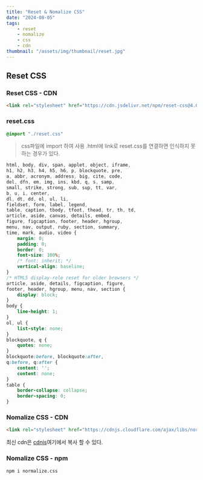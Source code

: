 ```yaml
---
title: "Reset & Nomalize CSS"
date: "2024-08-05"
tags:
    - reset
    - nomalize
    - css
    - cdn
thumbnail: "/assets/img/thumbnail/reset.jpg"
---
```

## Reset CSS
### Reset CSS - CDN
 ```html
 <link rel="stylesheet" href="https://cdn.jsdelivr.net/npm/reset-css@4.0.1/reset.min.css"/>
 ```

### reset.css
```css
@import "./reset.css"
```
>css파일에 import 하여 사용 .html에 link로 reset.css를 연결하면 인식하지 못하는 경우가 있다.

```css
html, body, div, span, applet, object, iframe,
h1, h2, h3, h4, h5, h6, p, blockquote, pre,
a, abbr, acronym, address, big, cite, code,
del, dfn, em, img, ins, kbd, q, s, samp,
small, strike, strong, sub, sup, tt, var,
b, u, i, center,
dl, dt, dd, ol, ul, li,
fieldset, form, label, legend,
table, caption, tbody, tfoot, thead, tr, th, td,
article, aside, canvas, details, embed, 
figure, figcaption, footer, header, hgroup, 
menu, nav, output, ruby, section, summary,
time, mark, audio, video {
	margin: 0;
	padding: 0;
	border: 0;
	font-size: 100%;
	/* font: inherit; */
	vertical-align: baseline;
}
/* HTML5 display-role reset for older browsers */
article, aside, details, figcaption, figure, 
footer, header, hgroup, menu, nav, section {
	display: block;
}
body {
	line-height: 1;
}
ol, ul {
	list-style: none;
}
blockquote, q {
	quotes: none;
}
blockquote:before, blockquote:after,
q:before, q:after {
	content: '';
	content: none;
}
table {
	border-collapse: collapse;
	border-spacing: 0;
}
 ```

### Nomalize CSS - CDN

```html
<link rel="stylesheet" href="https://cdnjs.cloudflare.com/ajax/libs/normalize/8.0.1/normalize.min.css"/>
```

최신 cdn은 [cdnjs](https://cdnjs.com/libraries/normalize)여기에서 복사 할 수 있다.

### Nomalize CSS - npm

```
npm i normalize.css
```